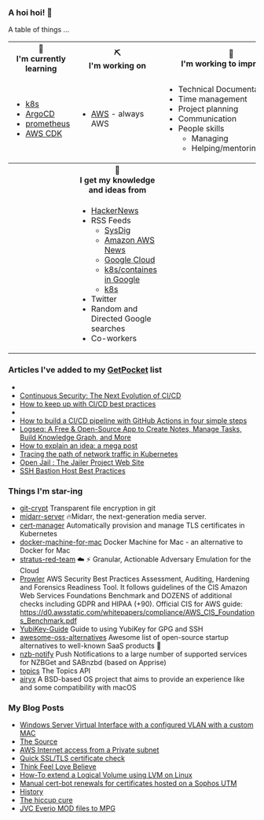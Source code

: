 ### A hoi hoi! 👋

A table of things ...

<table>
    <tr>
        <th>🌱<br/>I'm currently learning</th>
        <th>⛏<br/> I'm working on</th>
        <th>🚧<br/>I'm working to improve on</th>
    </tr>
    <tr>
        <td>
            <ul>
                <li><a href="https://kubernetes.io/">k8s</a></li>
                <li><a href="https://argoproj.github.io/">ArgoCD</a></li>
                <li><a href="https://prometheus.io/">prometheus</a></li>
                <li><a href="https://aws.amazon.com/cdk/">AWS CDK</a></li>
            </ul>
        </td>
        <td>
            <ul>
                <li><a href="https://aws.amazon.com/">AWS</a> - always AWS</li>
            </ul>
        </td>
        <td>
            <ul>
                <li>Technical Documentation</li>
                <li>Time management</li>
                <li>Project planning</li
                ><li>Communication</li>
                <li>People skills<ul>
                <li>Managing</li>
                <li>Helping/mentoring/coaching</li>
            </ul>
        </td>
    </tr>
    <tr>
        <th>&nbsp;</th>
        <th>🏫<br/>I get my knowledge and ideas from</th>
        <th>&nbsp;</th>
    </tr>
    <tr>
        <td>&nbsp;</td>
        <td>
            <ul>
                <li><a href="https://news.ycombinator.com/">HackerNews</a></li>
                <li>
                    RSS Feeds
                    <ul>
                        <li><a href="http://fetchrss.com/rss/5b4e9e358a93f8cc058b4567960404014.xml">SysDig</a></li>
                        <li><a href="https://aws.amazon.com/new/feed/">Amazon AWS News</a></li>
                        <li><a href="https://cloudblog.withgoogle.com/rss/">Google Cloud</a></li>
                        <li><a href="https://cloudblog.withgoogle.com/products/containers-kubernetes/rss/">k8s/containes in Google</a></li>
                        <li><a href="https://kubernetes.io/feed.xml">k8s</a></li>
                    </ul>
                </li>
                <li>Twitter</li>
                <li>Random and Directed Google searches</li>
                <li>Co-workers</li>
            </ul>
        </td>
        <td>&nbsp;</td>
    </tr>
</table>

### Articles I've added to my [GetPocket](https://getpocket.com/) list

* [](http://www.spiderfoot.net/index.html)
* [Continuous Security: The Next Evolution of CI/CD](https://devops.com/continuous-security-the-next-evolution-of-ci-cd/)
* [How to keep up with CI/CD best practices](https://about.gitlab.com/blog/2022/02/03/how-to-keep-up-with-ci-cd-best-practices/)
* [](https://aws.amazon.com/blogs/security/how-to-build-a-multi-region-aws-security-hub-analytic-pipeline/)
* [How to build a CI/CD pipeline with GitHub Actions in four simple steps](https://github.blog/2022-02-02-build-ci-cd-pipeline-github-actions-four-steps/)
* [Logseq: A Free & Open-Source App to Create Notes, Manage Tasks, Build Knowledge Graph, and More](https://itsfoss.com/logseq/)
* [How to explain an idea: a mega post](http://www.markpollard.net/how-to-explain-an-idea/)
* [Tracing the path of network traffic in Kubernetes](https://learnk8s.io/kubernetes-network-packets)
* [Open Jail : The Jailer Project Web Site](https://wisser.github.io/Jailer/)
* [SSH Bastion Host Best Practices](https://goteleport.com/blog/security-hardening-ssh-bastion-best-practices/)

### Things I'm star-ing

* [git-crypt](https://github.com/AGWA/git-crypt)
  Transparent file encryption in git
* [midarr-server](https://github.com/midarrlabs/midarr-server)
  🔥Midarr, the next-generation media server.
* [cert-manager](https://github.com/cert-manager/cert-manager)
  Automatically provision and manage TLS certificates in Kubernetes
* [docker-machine-for-mac](https://github.com/stenh0use/docker-machine-for-mac)
  Docker Machine for Mac - an alternative to Docker for Mac
* [stratus-red-team](https://github.com/DataDog/stratus-red-team)
  :cloud: :zap: Granular, Actionable Adversary Emulation for the Cloud
* [Prowler](https://github.com/DennisTraub/Prowler)
  AWS Security Best Practices Assessment, Auditing, Hardening and Forensics Readiness Tool. It follows guidelines of the CIS Amazon Web Services Foundations Benchmark and DOZENS of additional checks including GDPR and HIPAA (+90). Official CIS for AWS guide: https://d0.awsstatic.com/whitepapers/compliance/AWS_CIS_Foundations_Benchmark.pdf
* [YubiKey-Guide](https://github.com/drduh/YubiKey-Guide)
  Guide to using YubiKey for GPG and SSH
* [awesome-oss-alternatives](https://github.com/RunaCapital/awesome-oss-alternatives)
  Awesome list of open-source startup alternatives to well-known SaaS products 🚀
* [nzb-notify](https://github.com/caronc/nzb-notify)
  Push Notifications to a large number of supported services for NZBGet and SABnzbd (based on Apprise)
* [topics](https://github.com/jkarlin/topics)
  The Topics API
* [airyx](https://github.com/mszoek/airyx)
  A BSD-based OS project that aims to provide an experience like and some compatibility with macOS

### My Blog Posts

* [Windows Server Virtual Interface with a configured VLAN with a custom MAC](https://pgmac.net.au/technology/2019/12/23/windows-vlan.html)
* [The Source](https://pgmac.net.au/technology/2019/02/25/the-source.html)
* [AWS Internet access from a Private subnet](https://pgmac.net.au/technology/2018/09/03/aws-internet-private-subnets.html)
* [Quick SSL/TLS certificate check](https://pgmac.net.au/technology/2018/04/09/ssl-tls-check.html)
* [Think Feel Love Believe](https://pgmac.net.au/family/2017/11/03/think-feel-love-believe.html)
* [How-To extend a Logical Volume using LVM on Linux](https://pgmac.net.au/technology/2017/11/02/lmv-extend.html)
* [Manual cert-bot renewals for certificates hosted on a Sophos UTM](https://pgmac.net.au/technology/2017/08/30/cert-bot-renewal-sophos-utm.html)
* [History](https://pgmac.net.au/language/2017/08/19/history.html)
* [The hiccup cure](https://pgmac.net.au/no%20laughing%20matter/2017/05/28/the-hiccup-cure.html)
* [JVC Everio MOD files to MPG](https://pgmac.net.au/technology/2015/03/18/jvc-everio-mod-to-mpg.html)
